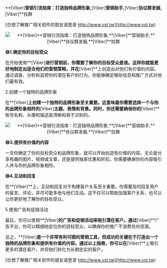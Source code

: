**[Viber]**营销引流指南：打造独特品牌形象,**[Viber]**营销助手,**[Viber]**协议群发器,**[Viber]**拉群

[😍想了解推广相关软件的朋友请登录 http://www.vst.tw](http://www.vst.tw)

 <center><img src="https://vst.tw/MP4/tuiguang/png/6.png" alt="**[Viber]**营销引流指南：打造独特品牌形象,**[Viber]**营销助手,**[Viber]**协议群发器,**[Viber]**拉群"></center>

**😄1.确定你的目标受众**

在开始使用**[Viber]**进行营销前，你需要了解你的目标受众是谁。这样你就能更好地制定出适合他们的营销策略，并在**[Viber]**上创造出对他们有价值的内容。通过调查、分析和监控你的潜在客户的行为，你能够确定哪些信息和推广方式对他们最有效。

2.创建一个独特的品牌形象

在**[Viber]**上创建一个独特的品牌形象至关重要。这意味着你需要选择一个与你的品牌形象相符的**[Viber]**主题、表情和背景。同时，你还需要确保你的**[Viber]**账号名称、头像和描述是清晰和易于识别的。

 <center><img src="https://vst.tw/MP4/tuiguang/png/7.png" alt="**[Viber]**营销引流指南：打造独特品牌形象,**[Viber]**营销助手,**[Viber]**协议群发器,**[Viber]**拉群"></center>

**😄3.提供有价值的内容**

一旦你确定了你的目标受众和品牌形象，就可以开始创造有价值的内容。无论是分享有趣的图片、视频或文章，还是提供独家优惠和折扣，你需要确保你的内容吸引人并与你的品牌形象相符。

**😄4.互动和回复**

在**[Viber]**上，互动和回复对于构建客户关系至关重要。你需要及时回复用户的留言、评论，并尽可能多地与他们互动。这不仅可以帮助加强客户关系，也可以让你更好地了解你的目标受众。

5.使用广告和促销活动

最后，你可以使用**[Viber]**的广告和促销活动来吸引潜在客户。通过**[Viber]**广告平台，你可以精细地定位你的目标受众，以确保你的推广不浪费任何资源。

总之，**[Viber]**是一个非常有利可图的营销工具，但成功的关键在于打造出一个独特的品牌形象和提供有价值的内容。通过以上指南，你可以在**[Viber]**上吸引更多的潜在客户，并将他们转化为长期忠实的客户。

[😍想了解推广相关软件的朋友请登录 http://www.vst.tw](http://www.vst.tw)




